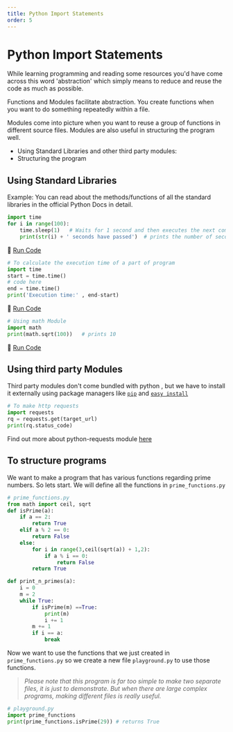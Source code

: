 ```yaml
---
title: Python Import Statements
order: 5
---
```

# Python Import Statements

While learning programming and reading some resources you'd have come across this word 'abstraction' which simply means to reduce and reuse the code as much as possible.

Functions and Modules facilitate abstraction. You create functions when you want to do something repeatedly within a file.

Modules come into picture when you want to reuse a group of functions in different source files. Modules are also useful in structuring the program well.

- Using Standard Libraries and other third party modules:
- Structuring the program

## Using Standard Libraries

Example: You can read about the methods/functions of all the standard libraries in the official Python Docs in detail.

```python
import time
for i in range(100):
    time.sleep(1)   # Waits for 1 second and then executes the next command
    print(str(i) + ' seconds have passed')  # prints the number of seconds passed after the program was started
```

:rocket: [Run Code](https://repl.it/CS6C)

```python
# To calculate the execution time of a part of program
import time
start = time.time()
# code here
end = time.time()
print('Execution time:' , end-start)
```

:rocket: [Run Code](https://repl.it/CS6C/1)

```python
# Using math Module
import math
print(math.sqrt(100))   # prints 10
```

:rocket: [Run Code](https://repl.it/CS6C/2)

## Using third party Modules

Third party modules don't come bundled with python , but we have to install it externally using package managers like [`pip`](https://bootstrap.pypa.io/get-pip.py) and [`easy install`](https://bootstrap.pypa.io/ez_setup.py)

```python
# To make http requests
import requests
rq = requests.get(target_url)
print(rq.status_code)
```

Find out more about python-requests module [here](http://docs.python-requests.org/en/master/)

## To structure programs

We want to make a program that has various functions regarding prime numbers. So lets start. We will define all the functions in `prime_functions.py`

```python
# prime_functions.py
from math import ceil, sqrt
def isPrime(a):
    if a == 2:
        return True
    elif a % 2 == 0:
        return False
    else:
        for i in range(3,ceil(sqrt(a)) + 1,2):
            if a % i == 0:
                return False
        return True

def print_n_primes(a):
    i = 0
    m = 2
    while True:
        if isPrime(m) ==True:
            print(m)
            i += 1
        m += 1
        if i == a:
            break
```

Now we want to use the functions that we just created in `prime_functions.py` so we create a new file `playground.py` to use those functions.

> _Please note that this program is far too simple to make two separate files, it is just to demonstrate. But when there are large complex programs, making different files is really useful._

```python
# playground.py
import prime_functions
print(prime_functions.isPrime(29)) # returns True
```
